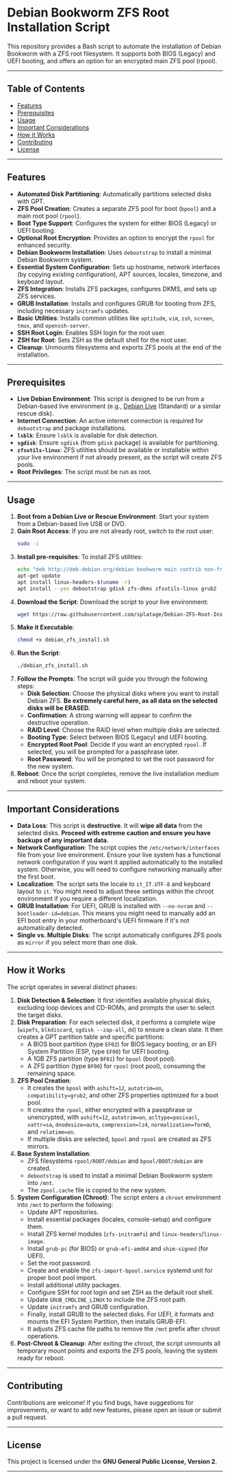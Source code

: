 # Debian Bookworm ZFS Root Installation Script

This repository provides a Bash script to automate the installation of Debian Bookworm with a ZFS root filesystem. It supports both BIOS (Legacy) and UEFI booting, and offers an option for an encrypted main ZFS pool (rpool).

---

## Table of Contents

* [Features](#features)
* [Prerequisites](#prerequisites)
* [Usage](#usage)
* [Important Considerations](#important-considerations)
* [How it Works](#how-it-works)
* [Contributing](#contributing)
* [License](#license)

---

## Features

* **Automated Disk Partitioning**: Automatically partitions selected disks with GPT.
* **ZFS Pool Creation**: Creates a separate ZFS pool for boot (`bpool`) and a main root pool (`rpool`).
* **Boot Type Support**: Configures the system for either BIOS (Legacy) or UEFI booting.
* **Optional Root Encryption**: Provides an option to encrypt the `rpool` for enhanced security.
* **Debian Bookworm Installation**: Uses `debootstrap` to install a minimal Debian Bookworm system.
* **Essential System Configuration**: Sets up hostname, network interfaces (by copying existing configuration), APT sources, locales, timezone, and keyboard layout.
* **ZFS Integration**: Installs ZFS packages, configures DKMS, and sets up ZFS services.
* **GRUB Installation**: Installs and configures GRUB for booting from ZFS, including necessary `initramfs` updates.
* **Basic Utilities**: Installs common utilities like `aptitude`, `vim`, `zsh`, `screen`, `tmux`, and `openssh-server`.
* **SSH Root Login**: Enables SSH login for the root user.
* **ZSH for Root**: Sets ZSH as the default shell for the root user.
* **Cleanup**: Unmounts filesystems and exports ZFS pools at the end of the installation.

---

## Prerequisites

* **Live Debian Environment**: This script is designed to be run from a Debian-based live environment (e.g., [Debian Live](https://cdimage.debian.org/debian-cd/current-live/amd64/iso-hybrid/) (Standard) or a similar rescue disk).
* **Internet Connection**: An active internet connection is required for `debootstrap` and package installations.
* **`lsblk`**: Ensure `lsblk` is available for disk detection.
* **`sgdisk`**: Ensure `sgdisk` (from `gdisk` package) is available for partitioning.
* **`zfsutils-linux`**: ZFS utilities should be available or installable within your live environment if not already present, as the script will create ZFS pools.
* **Root Privileges**: The script must be run as root.

---

## Usage

1.  **Boot from a Debian Live or Rescue Environment**: Start your system from a Debian-based live USB or DVD.
2.  **Gain Root Access**: If you are not already root, switch to the root user:
    ```bash
    sudo -i
    ```
2.  **Install pre-requisites**: To install ZFS utilities:
    ```bash
    echo "deb http://deb.debian.org/debian bookworm main contrib non-free-firmware" >> /etc/apt/sources.list
    apt-get update
    apt install linux-headers-$(uname -r)
    apt install --yes debootstrap gdisk zfs-dkms zfsutils-linux grub2 
    ```
4.  **Download the Script**: Download the script to your live environment:
    ```bash
    wget https://raw.githubusercontent.com/splatage/Debian-ZFS-Root-Installation-Script/refs/heads/main/debian_zfs_install.sh
    ```
5.  **Make it Executable**:
    ```bash
    chmod +x debian_zfs_install.sh
    ```
6.  **Run the Script**:
    ```bash
    ./debian_zfs_install.sh
    ```
7.  **Follow the Prompts**: The script will guide you through the following steps:
    * **Disk Selection**: Choose the physical disks where you want to install Debian ZFS. **Be extremely careful here, as all data on the selected disks will be ERASED.**
    * **Confirmation**: A strong warning will appear to confirm the destructive operation.
    * **RAID Level**: Choose the RAID level when multiple disks are selected.
    * **Booting Type**: Select between BIOS (Legacy) and UEFI booting.
    * **Encrypted Root Pool**: Decide if you want an encrypted `rpool`. If selected, you will be prompted for a passphrase later.
    * **Root Password**: You will be prompted to set the root password for the new system.
8.  **Reboot**: Once the script completes, remove the live installation medium and reboot your system.

---

## Important Considerations

* **Data Loss**: This script is **destructive**. It will **wipe all data** from the selected disks. **Proceed with extreme caution and ensure you have backups of any important data.**
* **Network Configuration**: The script copies the `/etc/network/interfaces` file from your live environment. Ensure your live system has a functional network configuration if you want it applied automatically to the installed system. Otherwise, you will need to configure networking manually after the first boot.
* **Localization**: The script sets the locale to `it_IT.UTF-8` and keyboard layout to `it`. You might need to adjust these settings within the chroot environment if you require a different localization.
* **GRUB Installation**: For UEFI, GRUB is installed with `--no-nvram` and `--bootloader-id=debian`. This means you might need to manually add an EFI boot entry in your motherboard's UEFI firmware if it's not automatically detected.
* **Single vs. Multiple Disks**: The script automatically configures ZFS pools as `mirror` if you select more than one disk.

---

## How it Works

The script operates in several distinct phases:

1.  **Disk Detection & Selection**: It first identifies available physical disks, excluding loop devices and CD-ROMs, and prompts the user to select the target disks.
2.  **Disk Preparation**: For each selected disk, it performs a complete wipe (`wipefs`, `blkdiscard`, `sgdisk --zap-all`, `dd`) to ensure a clean slate. It then creates a GPT partition table and specific partitions:
    * A BIOS boot partition (type `EF02`) for BIOS legacy booting, or an EFI System Partition (ESP, type `EF00`) for UEFI booting.
    * A 1GB ZFS partition (type `BF01`) for `bpool` (boot pool).
    * A ZFS partition (type `BF00`) for `rpool` (root pool), consuming the remaining space.
3.  **ZFS Pool Creation**:
    * It creates the `bpool` with `ashift=12`, `autotrim=on`, `compatibility=grub2`, and other ZFS properties optimized for a boot pool.
    * It creates the `rpool`, either encrypted with a passphrase or unencrypted, with `ashift=12`, `autotrim=on`, `acltype=posixacl`, `xattr=sa`, `dnodesize=auto`, `compression=lz4`, `normalization=formD`, and `relatime=on`.
    * If multiple disks are selected, `bpool` and `rpool` are created as ZFS mirrors.
4.  **Base System Installation**:
    * ZFS filesystems `rpool/ROOT/debian` and `bpool/BOOT/debian` are created.
    * `debootstrap` is used to install a minimal Debian Bookworm system into `/mnt`.
    * The `zpool.cache` file is copied to the new system.
5.  **System Configuration (Chroot)**: The script enters a `chroot` environment into `/mnt` to perform the following:
    * Update APT repositories.
    * Install essential packages (locales, console-setup) and configure them.
    * Install ZFS kernel modules (`zfs-initramfs`) and `linux-headers`/`linux-image`.
    * Install `grub-pc` (for BIOS) or `grub-efi-amd64` and `shim-signed` (for UEFI).
    * Set the root password.
    * Create and enable the `zfs-import-bpool.service` systemd unit for proper boot pool import.
    * Install additional utility packages.
    * Configure SSH for root login and set ZSH as the default root shell.
    * Update `GRUB_CMDLINE_LINUX` to include the ZFS root path.
    * Update `initramfs` and GRUB configuration.
    * Finally, install GRUB to the selected disks. For UEFI, it formats and mounts the EFI System Partition, then installs GRUB-EFI.
    * It adjusts ZFS cache file paths to remove the `/mnt` prefix after chroot operations.
6.  **Post-Chroot & Cleanup**: After exiting the chroot, the script unmounts all temporary mount points and exports the ZFS pools, leaving the system ready for reboot.

---

## Contributing

Contributions are welcome! If you find bugs, have suggestions for improvements, or want to add new features, please open an issue or submit a pull request.

---

## License

This project is licensed under the **GNU General Public License, Version 2**.

---
